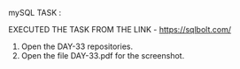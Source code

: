 mySQL TASK :

EXECUTED THE TASK FROM THE LINK - https://sqlbolt.com/

1. Open the DAY-33 repositories.
2. Open the file DAY-33.pdf for the screenshot.

